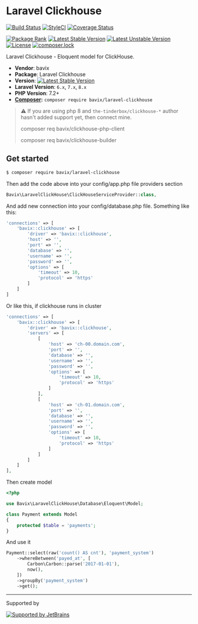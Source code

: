 # Laravel Clickhouse

[![Build Status](https://travis-ci.org/bavix/laravel-clickhouse.svg?branch=master)](https://travis-ci.org/bavix/laravel-clickhouse)
[![StyleCI](https://styleci.io/repos/269384604/shield?branch=master)](https://styleci.io/repos/269384604)
[![Coverage Status](https://coveralls.io/repos/github/bavix/laravel-clickhouse/badge.svg)](https://coveralls.io/github/bavix/laravel-clickhouse)

[![Package Rank](https://phppackages.org/p/bavix/laravel-clickhouse/badge/rank.svg)](https://packagist.org/packages/bavix/laravel-clickhouse)
[![Latest Stable Version](https://poser.pugx.org/bavix/laravel-clickhouse/v/stable)](https://packagist.org/packages/bavix/laravel-clickhouse)
[![Latest Unstable Version](https://poser.pugx.org/bavix/laravel-clickhouse/v/unstable)](https://packagist.org/packages/bavix/laravel-clickhouse)
[![License](https://poser.pugx.org/bavix/laravel-clickhouse/license)](https://packagist.org/packages/bavix/laravel-clickhouse)
[![composer.lock](https://poser.pugx.org/bavix/laravel-clickhouse/composerlock)](https://packagist.org/packages/bavix/laravel-clickhouse)

Laravel Clickhouse - Eloquent model for ClickHouse.

* **Vendor**: bavix
* **Package**: Laravel Clickhouse
* **Version**: [![Latest Stable Version](https://poser.pugx.org/bavix/laravel-clickhouse/v/stable)](https://packagist.org/packages/bavix/laravel-clickhouse)
* **Laravel Version**: `6.x`, `7.x`, `8.x`
* **PHP Version**: 7.2+
* **[Composer](https://getcomposer.org/):** `composer require bavix/laravel-clickhouse`

> :warning: If you are using php 8 and `the-tinderbox/clickhouse-*` author hasn't added support yet, then connect mine.
> 
> composer req bavix/clickhouse-php-client
> 
> composer req bavix/clickhouse-builder

## Get started
```sh
$ composer require bavix/laravel-clickhouse
```

Then add the code above into your config/app.php file providers section
```php
Bavix\LaravelClickHouse\ClickHouseServiceProvider::class,
```

And add new connection into your config/database.php file. Something like this:
```php
'connections' => [
    'bavix::clickhouse' => [
        'driver' => 'bavix::clickhouse',
        'host' => '',
        'port' => '',
        'database' => '',
        'username' => '',
        'password' => '',
        'options' => [
            'timeout' => 10,
            'protocol' => 'https'
        ]
    ]
]
```

Or like this, if clickhouse runs in cluster
```php
'connections' => [
    'bavix::clickhouse' => [
        'driver' => 'bavix::clickhouse',
        'servers' => [
            [
                'host' => 'ch-00.domain.com',
                'port' => '',
                'database' => '',
                'username' => '',
                'password' => '',
                'options' => [
                    'timeout' => 10,
                    'protocol' => 'https'
                ]
            ],
            [
                'host' => 'ch-01.domain.com',
                'port' => '',
                'database' => '',
                'username' => '',
                'password' => '',
                'options' => [
                    'timeout' => 10,
                    'protocol' => 'https'
                ]
            ]
        ]
    ]
],
```

Then create model
```php
<?php

use Bavix\LaravelClickHouse\Database\Eloquent\Model;

class Payment extends Model
{
    protected $table = 'payments';
}
```

And use it
```php
Payment::select(raw('count() AS cnt'), 'payment_system')
    ->whereBetween('payed_at', [
        Carbon\Carbon::parse('2017-01-01'),
        now(),
    ])
    ->groupBy('payment_system')
    ->get();

```

---
Supported by

[![Supported by JetBrains](https://cdn.rawgit.com/bavix/development-through/46475b4b/jetbrains.svg)](https://www.jetbrains.com/)
